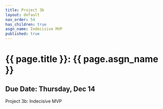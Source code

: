 ```yaml
---
title: Project 3b
layout: default
nav_order: 54
has_children: true
asgn_name: Indecisive MVP
published: true
---
```


# {{ page.title }}: {{ page.asgn_name }}

## Due Date: Thursday, Dec 14

Project 3b: Indecisive MVP


